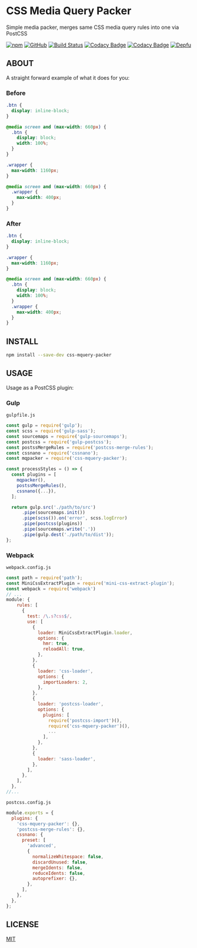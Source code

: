 # CSS Media Query Packer

Simple media packer, merges same CSS media query rules into one via PostCSS

[![npm](https://img.shields.io/npm/v/css-mquery-packer)](https://www.npmjs.com/package/css-mquery-packer)
[![GitHub](https://img.shields.io/github/license/n19htz/css-mquery-packer)](https://github.com/n19htz/css-mquery-packer/blob/master/LICENSE)
[![Build Status](https://travis-ci.org/n19htz/css-mquery-packer.svg?branch=master)](https://travis-ci.org/n19htz/css-mquery-packer)
[![Codacy Badge](https://api.codacy.com/project/badge/Coverage/2c3985601ce1436dbc26800b3642ca68)](https://www.codacy.com/manual/n19htz/css-mquery-packer?utm_source=github.com&utm_medium=referral&utm_content=n19htz/css-mquery-packer&utm_campaign=Badge_Coverage)
[![Codacy Badge](https://api.codacy.com/project/badge/Grade/2c3985601ce1436dbc26800b3642ca68)](https://www.codacy.com/manual/n19htz/css-mquery-packer?utm_source=github.com&utm_medium=referral&utm_content=n19htz/css-mquery-packer&utm_campaign=Badge_Grade)
[![Depfu](https://img.shields.io/depfu/n19htz/css-mquery-packer)](https://depfu.com/repos/github/n19htz/css-mquery-packer)

## ABOUT

A straight forward example of what it does for you:

### Before

```css
.btn {
  display: inline-block;
}

@media screen and (max-width: 660px) {
  .btn {
    display: block;
    width: 100%;
  }
}

.wrapper {
  max-width: 1160px;
}

@media screen and (max-width: 660px) {
  .wrapper {
    max-width: 400px;
  }
}
```

### After

```css
.btn {
  display: inline-block;
}

.wrapper {
  max-width: 1160px;
}

@media screen and (max-width: 660px) {
  .btn {
    display: block;
    width: 100%;
  }
  .wrapper {
    max-width: 400px;
  }
}
```

## INSTALL

```bash
npm install --save-dev css-mquery-packer
```

## USAGE

Usage as a PostCSS plugin:

### Gulp

`gulpfile.js`

```javascript
const gulp = require('gulp');
const scss = require('gulp-sass');
const sourcemaps = require('gulp-sourcemaps');
const postcss = require('gulp-postcss');
const postssMergeRules = require('postcss-merge-rules');
const cssnano = require('cssnano');
const mqpacker = require('css-mquery-packer');

const processStyles = () => {
  const plugins = [
    mqpacker(),
    postssMergeRules(),
    cssnano({...}),
  ];

  return gulp.src('./path/to/src')
      .pipe(sourcemaps.init())
      .pipe(scss()).on('error', scss.logError)
      .pipe(postcss(plugins))
      .pipe(sourcemaps.write('.'))
      .pipe(gulp.dest('./path/to/dist'));
};
```

### Webpack

`webpack.config.js`

```javascript
const path = require('path');
const MiniCssExtractPlugin = require('mini-css-extract-plugin');
const webpack = require('webpack')
// ...
module: {
    rules: [
      {
        test: /\.s?css$/,
        use: [
          {
            loader: MiniCssExtractPlugin.loader,
            options: {
              hmr: true,
              reloadAll: true,
            },
          },
          {
            loader: 'css-loader',
            options: {
              importLoaders: 2,
            },
          },
          {
            loader: 'postcss-loader',
            options: {
              plugins: [
                require('postcss-import')(),
                require('css-mquery-packer')(),
                ...
              ],
            },
          },
          {
            loader: 'sass-loader',
          },
        ],
      },
    ],
  },
//...
```

`postcss.config.js`

```javascript
module.exports = {
  plugins: {
    'css-mquery-packer': {},
    'postcss-merge-rules': {},
    cssnano: {
      preset: [
        'advanced',
        {
          normalizeWhitespace: false,
          discardUnused: false,
          mergeIdents: false,
          reduceIdents: false,
          autoprefixer: {},
        },
      ],
    },
  },
};
```

## LICENSE

[MIT](https://github.com/n19htz/css-mquery-packer/blob/master/LICENSE)

